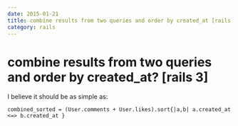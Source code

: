 ```yaml
---
date: 2015-01-21
title: combine results from two queries and order by created_at [rails 3]
category: rails
---
```

# combine results from two queries and order by created_at? [rails 3]

I believe it should be as simple as:

`combined_sorted = (User.comments + User.likes).sort{|a,b| a.created_at <=> b.created_at }`
